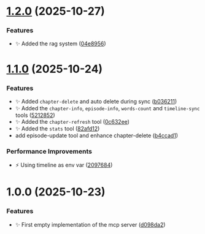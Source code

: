 # [1.2.0](https://github.com/echoes-io/mcp-server/compare/v1.1.0...v1.2.0) (2025-10-27)


### Features

* :sparkles: Added the rag system ([04e8956](https://github.com/echoes-io/mcp-server/commit/04e895643b0f5dd18a611a7bf49e9383a2fb6780))

# [1.1.0](https://github.com/echoes-io/mcp-server/compare/v1.0.0...v1.1.0) (2025-10-24)


### Features

* :sparkles: Added `chapter-delete` and auto delete during sync ([b036211](https://github.com/echoes-io/mcp-server/commit/b03621166e30c1004d29e9267ecada70862974a3))
* :sparkles: Added the `chapter-info`, `episode-info`, `words-count` and `timeline-sync` tools ([5212852](https://github.com/echoes-io/mcp-server/commit/521285285103b3e432e329c34bee2fdd02d06abd))
* :sparkles: Added the `chapter-refresh` tool ([0c632ee](https://github.com/echoes-io/mcp-server/commit/0c632ee601683f5b9c7ffd8c567c1a9dfb8d641b))
* :sparkles: Added the `stats` tool ([82afd12](https://github.com/echoes-io/mcp-server/commit/82afd126117ad8932b7026258d5ac0f0d682d386))
* add episode-update tool and enhance chapter-delete ([b4ccad1](https://github.com/echoes-io/mcp-server/commit/b4ccad1d2939d985bc398980d7814f710f74c745))


### Performance Improvements

* :zap: Using timeline as env var ([2097684](https://github.com/echoes-io/mcp-server/commit/20976847a9998c76efe522c4ae568caf26c49372))

# 1.0.0 (2025-10-23)


### Features

* :sparkles: First empty implementation of the mcp server ([d098da2](https://github.com/echoes-io/mcp-server/commit/d098da2f1910f7673f45e212e18707cb1cca6ac1))
